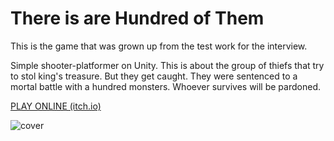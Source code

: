 # There is are Hundred of Them
This is the game that was grown up from the test work for the interview.

Simple shooter-platformer on Unity. This is about the group of thiefs that try to stol king's treasure. But they get caught.
They were sentenced to a mortal battle with a hundred monsters. Whoever survives will be pardoned.

[PLAY ONLINE (itch.io)](https://sunderer.itch.io/there-is-are-hundred-of-them)

![cover](https://user-images.githubusercontent.com/36468866/124866808-6aa31480-dfd6-11eb-8c8b-c751870a72e3.png)
